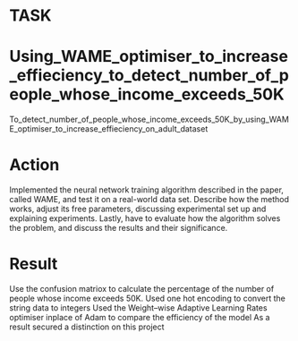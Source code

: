 # TASK
# Using_WAME_optimiser_to_increase_effieciency_to_detect_number_of_people_whose_income_exceeds_50K
To_detect_number_of_people_whose_income_exceeds_50K_by_using_WAME_optimiser_to_increase_effieciency_on_adult_dataset

# Action
Implemented the neural network training algorithm described in the paper, called WAME, and test it on a real-world data set. Describe how the method works, adjust its free parameters, discussing experimental set up and explaining experiments. Lastly, have to evaluate how the algorithm solves the problem, and discuss the results and their significance.

# Result
Use the confusion matriox to calculate the percentage of the number of people whose income exceeds 50K.
Used one hot encoding to convert the string data to integers
Used the Weight–wise Adaptive Learning Rates optimiser inplace of Adam to compare the efficiency of the model
As a result secured a distinction on this project


